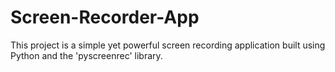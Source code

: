 # Screen-Recorder-App
This project is a simple yet powerful screen recording application built using Python and the 'pyscreenrec' library.
